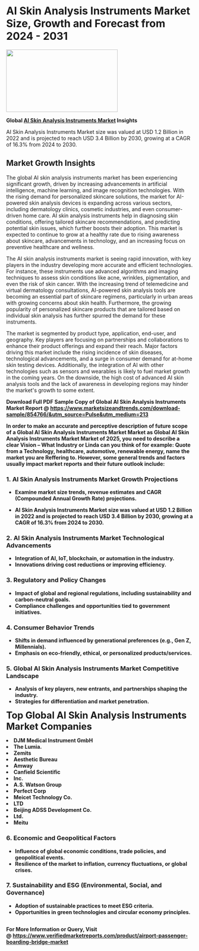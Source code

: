 <H1>AI Skin Analysis Instruments Market Size, Growth and Forecast from 2024 - 2031</H1><img class="aligncenter size-medium wp-image-584254" src="https://thirdeyenews.in/wp-content/uploads/2024/09/Global-Market-Research-300x168.jpeg" alt="" width="300" height="168" /><p><strong>Global&nbsp;<a href="https://www.marketsizeandtrends.com/download-sample/854766/&amp;utm_source=Pulse&amp;utm_medium=213">AI Skin Analysis Instruments Market</a> Insights</strong></p><p>AI Skin Analysis Instruments Market size was valued at USD 1.2 Billion in 2022 and is projected to reach USD 3.4 Billion by 2030, growing at a CAGR of 16.3% from 2024 to 2030.</p><p><h2>Market Growth Insights</h2> <p>The global AI skin analysis instruments market has been experiencing significant growth, driven by increasing advancements in artificial intelligence, machine learning, and image recognition technologies. With the rising demand for personalized skincare solutions, the market for AI-powered skin analysis devices is expanding across various sectors, including dermatology clinics, cosmetic industries, and even consumer-driven home care. AI skin analysis instruments help in diagnosing skin conditions, offering tailored skincare recommendations, and predicting potential skin issues, which further boosts their adoption. This market is expected to continue to grow at a healthy rate due to rising awareness about skincare, advancements in technology, and an increasing focus on preventive healthcare and wellness.</p> <p><strong></strong></p> <p>The AI skin analysis instruments market is seeing rapid innovation, with key players in the industry developing more accurate and efficient technologies. For instance, these instruments use advanced algorithms and imaging techniques to assess skin conditions like acne, wrinkles, pigmentation, and even the risk of skin cancer. With the increasing trend of telemedicine and virtual dermatology consultations, AI-powered skin analysis tools are becoming an essential part of skincare regimens, particularly in urban areas with growing concerns about skin health. Furthermore, the growing popularity of personalized skincare products that are tailored based on individual skin analysis has further spurred the demand for these instruments.</p> <p>The market is segmented by product type, application, end-user, and geography. Key players are focusing on partnerships and collaborations to enhance their product offerings and expand their reach. Major factors driving this market include the rising incidence of skin diseases, technological advancements, and a surge in consumer demand for at-home skin testing devices. Additionally, the integration of AI with other technologies such as sensors and wearables is likely to fuel market growth in the coming years. On the downside, the high cost of advanced AI skin analysis tools and the lack of awareness in developing regions may hinder the market's growth to some extent.</p> <p><strong></p><p><span class=""><strong>Download Full PDF Sample Copy of Global AI Skin Analysis Instruments Market Report</strong> @ <a href="https://www.marketsizeandtrends.com/download-sample/854766/&amp;utm_source=Pulse&amp;utm_medium=213" target="_blank">https://www.marketsizeandtrends.com/download-sample/854766/&amp;utm_source=Pulse&amp;utm_medium=213</a></span></p><p>In order to make an accurate and perceptive description of future scope of a Global&nbsp;AI Skin Analysis Instruments Market Market as Global&nbsp;AI Skin Analysis Instruments Market Market of 2025, you need to describe a clear Vision &ndash; What Industry or Linda can you think of for example: Quote from a Technology, healthcare, automotive, renewable energy, name the market you are Reffering to. However, some general trends and factors usually impact market reports and their future outlook include:</p><h3>1.&nbsp;<strong>AI Skin Analysis Instruments Market Growth Projections</strong></h3><ul><li>Examine market size trends, revenue estimates and CAGR (Compounded Annual Growth Rate) projections.</li><li><p>AI Skin Analysis Instruments Market size was valued at USD 1.2 Billion in 2022 and is projected to reach USD 3.4 Billion by 2030, growing at a CAGR of 16.3% from 2024 to 2030.</p></li></ul><h3>2.&nbsp;<strong>AI Skin Analysis Instruments Market Technological Advancements</strong></h3><ul><li>Integration of AI, IoT, blockchain, or automation in the industry.</li><li>Innovations driving cost reductions or improving efficiency.</li></ul><h3>3.&nbsp;<strong>Regulatory and Policy Changes</strong></h3><ul><li>Impact of global and regional regulations, including sustainability and carbon-neutral goals.</li><li>Compliance challenges and opportunities tied to government initiatives.</li></ul><h3>4.&nbsp;<strong>Consumer Behavior Trends</strong></h3><ul><li>Shifts in demand influenced by generational preferences (e.g., Gen Z, Millennials).</li><li>Emphasis on eco-friendly, ethical, or personalized products/services.</li></ul><h3>5.&nbsp;<strong>Global AI Skin Analysis Instruments Market Competitive Landscape</strong></h3><ul><li>Analysis of key players, new entrants, and partnerships shaping the industry.</li><li>Strategies for differentiation and market penetration.</li></ul><p data-pm-slice="1 1 []"><span style="color: inherit; font-family: inherit; font-size: 25px;">Top Global AI Skin Analysis Instruments Market Companies</span></p><div class="" data-test-id=""><p><li>DJM Medical Instrument GmbH</li><li> The Lumia.</li><li> Zemits</li><li> Aesthetic Bureau</li><li> Amway</li><li> Canfield Scientific</li><li>Inc.</li><li> A.S. Watson Group</li><li> Perfect Corp</li><li> Meicet Technology Co.</li><li>LTD</li><li> Beijing ADSS Development Co.</li><li>Ltd.</li><li> Meitu</li></p></div><h3>6.&nbsp;<strong>Economic and Geopolitical Factors</strong></h3><ul><li>Influence of global economic conditions, trade policies, and geopolitical events.</li><li>Resilience of the market to inflation, currency fluctuations, or global crises.</li></ul><h3>7.&nbsp;<strong>Sustainability and ESG (Environmental, Social, and Governance)</strong></h3><ul><li>Adoption of sustainable practices to meet ESG criteria.</li><li>Opportunities in green technologies and circular economy principles.</li></ul><h2><strong style="font-size: 14px;">For More Information or Query, Visit @&nbsp;</strong><a style="background-color: #ffffff; font-size: 14px;" href="https://www.marketsizeandtrends.com/report/ai-skin-analysis-instruments-market/" target="_blank">https://www.verifiedmarketreports.com/product/airport-passenger-boarding-bridge-market</a></h2>
